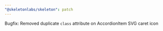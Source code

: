 ```yaml
---
"@skeletonlabs/skeleton": patch
---
```


Bugfix: Removed duplicate `class` attribute on AccordionItem SVG caret icon
